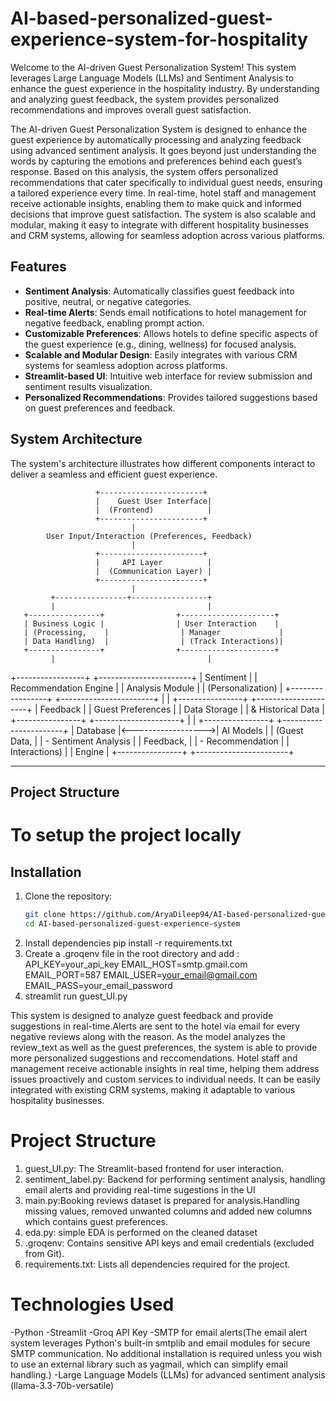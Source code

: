 # AI-based-personalized-guest-experience-system-for-hospitality
Welcome to the AI-driven Guest Personalization System! This system leverages Large Language Models (LLMs) and Sentiment Analysis to enhance the guest experience in the hospitality industry. By understanding and analyzing guest feedback, the system provides personalized recommendations and improves overall guest satisfaction.

The AI-driven Guest Personalization System is designed to enhance the guest experience by automatically processing and analyzing feedback using advanced sentiment analysis. It goes beyond just understanding the words by capturing the emotions and preferences behind each guest’s response. Based on this analysis, the system offers personalized recommendations that cater specifically to individual guest needs, ensuring a tailored experience every time. In real-time, hotel staff and management receive actionable insights, enabling them to make quick and informed decisions that improve guest satisfaction. The system is also scalable and modular, making it easy to integrate with different hospitality businesses and CRM systems, allowing for seamless adoption across various platforms.

## Features

- **Sentiment Analysis**: Automatically classifies guest feedback into positive, neutral, or negative categories.
- **Real-time Alerts**: Sends email notifications to hotel management for negative feedback, enabling prompt action.
- **Customizable Preferences**: Allows hotels to define specific aspects of the guest experience (e.g., dining, wellness) for focused analysis.
- **Scalable and Modular Design**: Easily integrates with various CRM systems for seamless adoption across platforms.
- **Streamlit-based UI**: Intuitive web interface for review submission and sentiment results visualization.
- **Personalized Recommendations**: Provides tailored suggestions based on guest preferences and feedback.


## System Architecture

The system's architecture illustrates how different components interact to deliver a seamless and efficient guest experience.

                       +-----------------------+
                       |    Guest User Interface|
                       |  (Frontend)            |
                       +-----------------------+
                               |
            User Input/Interaction (Preferences, Feedback)
                               |
                       +-----------------------+
                       |     API Layer          |
                       |  (Communication Layer) |
                       +-----------------------+
                               |
             +----------------+-----------------+
             |                                  |
       +----------------+                +---------------------+
       | Business Logic |                | User Interaction    |
       | (Processing,    |                | Manager             |
       | Data Handling)  |                | (Track Interactions)|
       +----------------+                +---------------------+
             |                                  |
   +-----------------+                    +-----------------------+
   | Sentiment       |                    | Recommendation Engine  |
   | Analysis Module |                    | (Personalization)      |
   +-----------------+                    +-----------------------+
             |                                  |
     +----------------+                 +---------------------+
     |   Feedback     |                 | Guest Preferences   |
     |   Data Storage |                 | & Historical Data    |
     +----------------+                 +---------------------+
             |                                  |
   +----------------+                    +-----------------------+
   |     Database   |<------------------>|     AI Models         |
   |  (Guest Data,  |                    | - Sentiment Analysis  |
   |   Feedback,    |                    | - Recommendation      |
   |  Interactions) |                    |    Engine             |
   +----------------+                    +-----------------------+

---

## Project Structure

# To setup the project locally
## Installation
1. Clone the repository:
   ```bash
   git clone https://github.com/AryaDileep94/AI-based-personalized-guest-experience-system-for-hospitality
   cd AI-based-personalized-guest-experience-system
2. Install dependencies
   pip install -r requirements.txt
3. Create a .groqenv file in the root directory and add :
   API_KEY=your_api_key
   EMAIL_HOST=smtp.gmail.com
   EMAIL_PORT=587
   EMAIL_USER=your_email@gmail.com
   EMAIL_PASS=your_email_password
4. streamlit run guest_UI.py 

This system is designed to analyze guest feedback and provide suggestions in real-time.Alerts are sent to the hotel via email for every negative reviews along with the reason. As the model analyzes the review_text as well as the guest preferences, the system is able to provide more personalized suggestions and reccomendations. Hotel staff and management receive actionable insights in real time, helping them address issues proactively and custom services to individual needs. It can be easily integrated with existing CRM systems, making it adaptable to various hospitality businesses.

# Project Structure
1. guest_UI.py: The Streamlit-based frontend for user interaction.
2. sentiment_label.py: Backend for performing sentiment analysis, handling email alerts and providing real-time sugestions in the UI
3. main.py:Booking reviews dataset is prepared for analysis.Handling missing values, removed unwanted columns and added new columns which contains guest preferences.
4. eda.py: simple EDA is performed on the cleaned dataset
5. .groqenv: Contains sensitive API keys and email credentials (excluded from Git).
6. requirements.txt: Lists all dependencies required for the project.

# Technologies Used
-Python
-Streamlit
-Groq API Key
-SMTP for email alerts(The email alert system leverages Python's built-in smtplib and email modules for secure SMTP communication. No additional installation is required unless you wish to use an external library such as yagmail, which can simplify email handling.)
-Large Language Models (LLMs) for advanced sentiment analysis (llama-3.3-70b-versatile)
   
  
   




